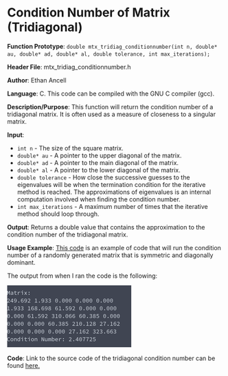 # Condition Number of Matrix (Tridiagonal)
**Function Prototype**: ```double mtx_tridiag_conditionnumber(int n, double* au, double* ad, double* al, double tolerance, int max_iterations);```

**Header File**: mtx_tridiag_conditionnumber.h

**Author**: Ethan Ancell

**Language**: C. This code can be compiled with the GNU C compiler (gcc).

**Description/Purpose**: This function will return the condition number of a tridiagonal matrix. It is often used as a measure of closeness to a singular matrix.

**Input**:
* ```int n``` - The size of the square matrix.
* ```double* au``` - A pointer to the upper diagonal of the matrix.
* ```double* ad``` - A pointer to the main diagonal of the matrix.
* ```double* al``` - A pointer to the lower diagonal of the matrix.
* ```double tolerance``` - How close the successive guesses to the eigenvalues will be when the termination condition for the iterative method is reached. The approximations of eigenvalues is an internal computation involved when finding the condition number.
* ```int max_iterations``` - A maximum number of times that the iterative method should loop through.

**Output**: Returns a double value that contains the approximation to the condition number of the tridiagonal matrix.

**Usage Example**: [This code](../software/eigen/mtx_tridiag_conditionnumber_example.c) is an example of code that will run the condition number of a randomly generated matrix that is symmetric and diagonally dominant.

The output from when I ran the code is the following:

![Console output](images/mtx_tridiag_conditionnumber.png)

**Code**: Link to the source code of the tridiagonal condition number can be found [here.](../shared_library/src/mtx_tridiag_conditionnumber.c)
